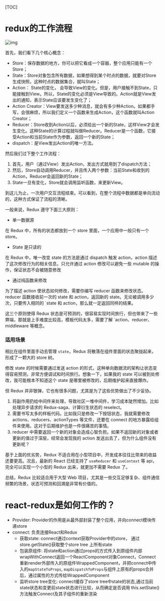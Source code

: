 [TOC]



# redux的⼯作流程

![img](https://camo.githubusercontent.com/d2218268aef0f10fa2810f4c2d842375ee52d503e993efbf20364cd9e0001bae/68747470733a2f2f70332d6a75656a696e2e62797465696d672e636f6d2f746f732d636e2d692d6b3375316662706663702f39353461343862343362383334616162623039363536663131643537343238327e74706c762d6b3375316662706663702d7a6f6f6d2d312e696d616765)

⾸先，我们看下⼏个核⼼概念：

- Store：保存数据的地⽅，你可以把它看成⼀个容器，整个应⽤只能有⼀个Store；
- State：Store对象包含所有数据，如果想得到某个时点的数据，就要对Store⽣成快照，这种时点的数据集合，就叫State；
- Action： State的变化， 会导致View的变化。但是，⽤户接触不到State，只能接触到View。所以，State的变化必须是View导致的。Action就是View发出的通知，表示State应该要发⽣变化了；
- Action Creator：View要发送多少种消息，就会有多少种Action。如果都⼿写，会很麻烦，所以我们定义⼀个函数来⽣成Action，这个函数就叫Action Creator；
- Reducer：Store收到Action以后，必须给出⼀个新的State，这样View才会发⽣变化。这种State的计算过程就叫做Reducer。Reducer是⼀个函数，它接受Action和当前State作为参数，返回⼀个新的State；
- dispatch：是View发出Action的唯⼀⽅法。

然后我们过下整个⼯作流程：

1. ⾸先，⽤户（通过View）发出Action，发出⽅式就⽤到了dispatch⽅法；
2. 然后，Store⾃动调⽤Reducer，并且传⼊两个参数：当前State和收到的Action，Reducer会返回新的State；
3. State⼀旦有变化，Store就会调⽤监听函数，来更新View。

到这⼉为⽌，⼀次⽤户交互流程结束。可以看到，在整个流程中数据都是单向流动的，这种⽅式保证了流程的清晰。



一般来说，Redux 遵守下面三大原则：

- 单一数据源

在 Redux 中，所有的状态都放到一个 store 里面，一个应用中一般只有一个 store。

- State 是只读的

在 Redux 中，唯一改变 state 的方法是通过 dispatch 触发 action，action 描述了这次修改行为的相关信息。只允许通过 action 修改可以避免一些 mutable 的操作，保证状态不会被随意修改

- 通过纯函数来修改

为了描述 action 使状态如何修改，需要你编写 reducer 函数来修改状态。reducer 函数接收前一次的 state 和 action，返回新的 state。无论被调用多少次，只要传入相同的 `state 和 action，那么就一定返回同样的结果。

这三个原则使得 Redux 状态是可预测的，很容易实现时间旅行，但也带来了一些弊端，那就是上手难度比较高，模板代码太多，需要了解 `action、reducer、middleware 等概念。



### 适用场景

相比在组件里面手动去管理 `state`，Redux 将散落在组件里面的状态聚拢起来，形成了一颗大的 store 树。

修改 state 的时候需要通过发送 action 的形式，这种单向数据流的架构让状态变得容易预测，非常方便调试和时间旅行。想象一下，如果我的 state 可以被到处修改，我可能根本不知道这个 state 是哪里被修改的，后期维护起来直接爆炸。

但 Redux 并非银弹，它也有很多问题，尤其是为了这些优势做出了不少妥协。

1. 将副作用扔给中间件来处理，导致社区一堆中间件，学习成本陡然增加。比如处理异步请求的 Redux-saga、计算衍生状态的 reselect。
2. 需要书写太多的样板代码。比如我只是修改一下按钮状态，我就需要修改 actions、reducers、actionTypes 等文件，还要在 connect 的地方暴露给组件来使用。这对于后期维护也是一件很痛苦的事情。
3. reducer 中需要返回一个新的对象会造成心智负担。如果不返回新的对象或者更新的值过于深层，经常会发现我的 action 发送出去了，但为什么组件没有更新呢？

基于上面的优劣势，Redux 不适合用在小型项目中，开发成本往往比带来的收益还要更高。况且，最新的 React 已经支持了 `useReducer` 和 `useContext` 等 api，完全可以实现一个小型的 Redux 出来，就更加不需要 Redux 了。

总结，Redux 比较适合用于大型 Web 项目，尤其是一些交互足够复杂、组件通信频繁的场景，状态可预测和回溯是非常有价值的。



# react-redux是如何⼯作的？

- Provider: Provider的作⽤是从最外部封装了整个应⽤，并向connect模块传递store
- connect: 负责连接React和Redux
  - 获取state: connect通过context获取Provider中的store， 通过store.getState()获取整个store tree 上所有state
  - 包装原组件: 将state和action通过props的⽅式传⼊到原组件内部wrapWithConnect返回⼀个ReactComponent对象Connect，Connect重新render外部传⼊的原组件WrappedComponent，并把connect中传⼊的`mapStateToProps`, `mapDispatchToProps`与组件上原有的props合并后，通过属性的⽅式传给WrappedComponent
  - 监听store tree变化: connect缓存了store tree中state的状态,通过当前state状态和变更前state状态进⾏⽐较，从⽽确定是否调⽤ this.setState() ⽅法触发Connect及其⼦组件的重新渲染



